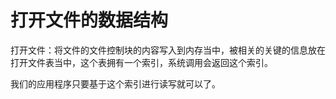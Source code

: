 # 打开文件的数据结构

打开文件：将文件的文件控制块的内容写入到内存当中，被相关的关键的信息放在打开文件表当中，这个表拥有一个索引，系统调用会返回这个索引。

我们的应用程序只要基于这个索引进行读写就可以了。